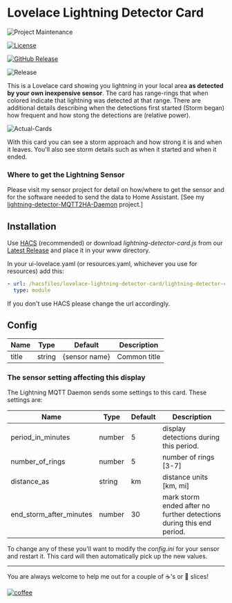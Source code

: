 # Lovelace Lightning Detector Card

![Project Maintenance][maintenance-shield]

[![License][license-shield]](LICENSE)

[![GitHub Release][releases-shield]][releases]

![Release](https://github.com/ironsheep/lovelace-lightning-detector-card/workflows/Release/badge.svg?branch=v1.0.0)

This is a Lovelace card showing you lightning in your local area **as detected by your own inexpensive sensor**. The card has range-rings that when colored indicate that lightning was detected at that range. There are additional details describing when the detections first started (Storm began) how frequent and how stong the detections are (relative power).

![Actual-Cards](https://user-images.githubusercontent.com/540005/87717634-f2f92b80-c76d-11ea-915a-66cfdeaa4c73.png)

With this card you can see a storm approach and how strong it is and when it leaves. You'll also see storm details such as when it started and when it ended.

### Where to get the Lightning Sensor

Please visit my sensor project for detail on how/where to get the sensor and for the software needed to send the data to Home Assistant. [See my [lightning-detector-MQTT2HA-Daemon](https://github.com/ironsheep/lightning-detector-MQTT2HA-Daemon) project.]



## Installation

Use [HACS](https://github.com/custom-components/hacs) (recommended)
or download *lightning-detector-card.js* from our [Latest Release](https://github.com/ironsheep/lovelace-lightning-detector-card/releases/latest) and place it in your www directory.

In your ui-lovelace.yaml (or resources.yaml, whichever you use for resources) add this:

```yaml
- url: /hacsfiles/lovelace-lightning-detector-card/lightning-detector-card.js
  type: module
```

If you don't use HACS please change the url accordingly.

## Config

| Name             | Type   | Default       | Description                 |
| ---------------- | ------ | ------------- | --------------------------- |
| title            | string |  {sensor name}             | Common title                

### The sensor setting affecting this display

The Lightning MQTT Daemon sends some settings to this card. These settings are:


| Name             | Type   | Default       | Description                 |
| ---------------- | ------ | ------------- | --------------------------- |
| period\_in\_minutes        | number |  5   | display detections during this period.            
| number\_of\_rings          | number |  5   | number of rings [3-7]    
| distance\_as               | string |  km  | distance units [km, mi]     
| end\_storm\_after\_minutes | number |  30  | mark storm ended after no further detections during this end period.  

To change any of these you'll want to modify the *config.ini* for your sensor and restart it. This card will then automatically pick up the new values.                 


---

You are always welcome to help me out for a couple of :coffee:'s or :pizza: slices!

[![coffee](https://www.buymeacoffee.com/assets/img/custom_images/black_img.png)](https://www.buymeacoffee.com/ironsheep)

[maintenance-shield]: https://img.shields.io/badge/maintainer-S%20M%20Moraco%20%40ironsheepbiz-blue.svg?style=for-the-badge
[license-shield]: https://camo.githubusercontent.com/bc04f96d911ea5f6e3b00e44fc0731ea74c8e1e9/68747470733a2f2f696d672e736869656c64732e696f2f6769746875622f6c6963656e73652f69616e74726963682f746578742d646976696465722d726f772e7376673f7374796c653d666f722d7468652d6261646765
[releases-shield]: https://img.shields.io/github/release/ironsheep/lovelace-lightning-detector-card.svg?style=for-the-badge
[releases]: https://github.com/ironsheep/lovelace-lightning-detector-card/releases